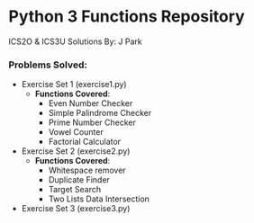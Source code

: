 # Python 3 Functions Repository

ICS2O & ICS3U Solutions
By: J Park

### Problems Solved:
- Exercise Set 1 (exercise1.py)
    - **Functions Covered**:
        - Even Number Checker
        - Simple Palindrome Checker
        - Prime Number Checker
        - Vowel Counter
        - Factorial Calculator
- Exercise Set 2 (exercise2.py)
    - **Functions Covered**:
        - Whitespace remover
        - Duplicate Finder
        - Target Search
        - Two Lists Data Intersection
- Exercise Set 3 (exercise3.py)
